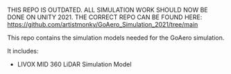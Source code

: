 THIS REPO IS OUTDATED. ALL SIMULATION WORK SHOULD NOW BE DONE ON UNITY 2021. THE CORRECT REPO CAN BE FOUND HERE: https://github.com/artistmonky/GoAero_Simulation_2021/tree/main

This repo contains the simulation models needed for the GoAero simulation.

It includes:
- LIVOX MID 360 LiDAR Simulation Model 
